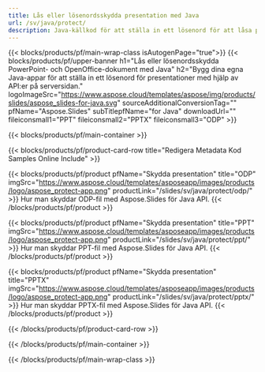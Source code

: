 ```yaml
---
title: Lås eller lösenordsskydda presentation med Java
url: /sv/java/protect/
description: Java-källkod för att ställa in ett lösenord för att låsa presentationen
---
```


{{< blocks/products/pf/main-wrap-class isAutogenPage="true">}}
{{< blocks/products/pf/upper-banner h1="Lås eller lösenordsskydda PowerPoint- och OpenOffice-dokument med Java" h2="Bygg dina egna Java-appar för att ställa in ett lösenord för presentationer med hjälp av API:er på serversidan." logoImageSrc="https://www.aspose.cloud/templates/aspose/img/products/slides/aspose_slides-for-java.svg" sourceAdditionalConversionTag="" pfName="Aspose.Slides" subTitlepfName="for Java" downloadUrl="" fileiconsmall1="PPT" fileiconsmall2="PPTX" fileiconsmall3="ODP" >}}

{{< blocks/products/pf/main-container >}}

{{< blocks/products/pf/product-card-row title="Redigera Metadata Kod Samples Online Include" >}}

{{< blocks/products/pf/product pfName="Skydda presentation" title="ODP" imgSrc="https://www.aspose.cloud/templates/asposeapp/images/products/logo/aspose_protect-app.png" productLink="/slides/sv/java/protect/odp/" >}}
Hur man skyddar ODP-fil med Aspose.Slides för Java API.
{{< /blocks/products/pf/product >}}

{{< blocks/products/pf/product pfName="Skydda presentation" title="PPT" imgSrc="https://www.aspose.cloud/templates/asposeapp/images/products/logo/aspose_protect-app.png" productLink="/slides/sv/java/protect/ppt/" >}}
Hur man skyddar PPT-fil med Aspose.Slides för Java API.
{{< /blocks/products/pf/product >}}

{{< blocks/products/pf/product pfName="Skydda presentation" title="PPTX" imgSrc="https://www.aspose.cloud/templates/asposeapp/images/products/logo/aspose_protect-app.png" productLink="/slides/sv/java/protect/pptx/" >}}
Hur man skyddar PPTX-fil med Aspose.Slides för Java API.
{{< /blocks/products/pf/product >}}



{{< /blocks/products/pf/product-card-row >}}

{{< /blocks/products/pf/main-container >}}
    
{{< /blocks/products/pf/main-wrap-class >}}